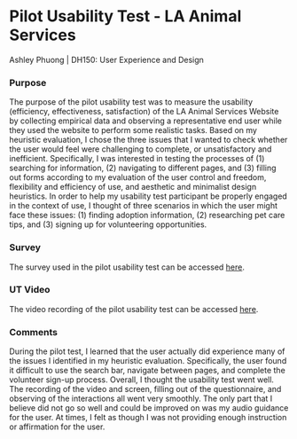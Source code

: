 # Pilot Usability Test - LA Animal Services 
Ashley Phuong | DH150: User Experience and Design

### Purpose
The purpose of the pilot usability test was to measure the usability (efficiency, effectiveness, satisfaction) of the LA Animal Services Website by collecting empirical data and observing a representative end user while they used the website to perform some realistic tasks. Based on my heuristic evaluation, I chose the three issues that I wanted to check whether the user would feel were challenging to complete, or unsatisfactory and inefficient. Specifically, I was interested in testing the processes of (1) searching for information, (2) navigating to different pages, and (3) filling out forms according to my evaluation of the user control and freedom, flexibility and efficiency of use, and aesthetic and minimalist design heuristics. In order to help my usability test participant be properly engaged in the context of use, I thought of three scenarios in which the user might face these issues: (1) finding adoption information, (2) researching pet care tips, and (3) signing up for volunteering opportunities.

### Survey
The survey used in the pilot usability test can be accessed [here](https://forms.gle/VYvxcDCtYxfoH4xY8).

### UT Video
The video recording of the pilot usability test can be accessed [here](https://drive.google.com/file/d/1DeP__6sNECMIDuVAEMJhddUFeLHisGvH/view?usp=sharing).

### Comments
During the pilot test, I learned that the user actually did experience many of the issues I identified in my heuristic evaluation. Specifically, the user found it difficult to use the search bar, navigate between pages, and complete the volunteer sign-up process. Overall, I thought the usability test went well. The recording of the video and screen, filling out of the questionnaire, and observing of the interactions all went very smoothly. The only part that I believe did not go so well and could be improved on was my audio guidance for the user. At times, I felt as though I was not providing enough instruction or affirmation for the user.
